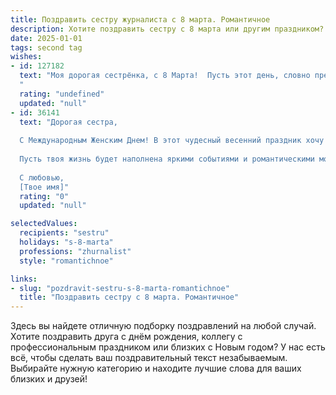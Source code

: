 ```yaml
---
title: Поздравить сестру журналиста с 8 марта. Романтичное
description: Хотите поздравить сестру с 8 марта или другим праздником? Наш ИИ создаст незабываемое поздравление, а вы обязательно выделитесь среди других.  
date: 2025-01-01
tags: second tag
wishes:
- id: 127182
  text: "Моя дорогая сестрёнка, с 8 Марта!  Пусть этот день, словно прекрасная статья, написанная самой жизнью, наполнит твою душу нежностью, счастьем и вдохновением.  Ты – истинный талант, журналист с чутким сердцем и острым пером, способная  раскрыть красоту в каждом мгновении. Желаю тебе, чтобы  твоя жизнь была яркой хроникой  радости, любви и невероятных успехов!  Целую крепко!
  "
  rating: "undefined"
  updated: "null"
- id: 36141
  text: "Дорогая сестра,
  
  С Международным Женским Днем! В этот чудесный весенний праздник хочу пожелать тебе, как истинной журналистке, всегда находить вдохновение в каждом мгновении жизни и ловить в своей сети удивительные истории. Ты — талантливый рассказчик, способный передать самые сокровенные чувства и идеи, и я восхищаюсь твоей страстью и преданностью делу.
  
  Пусть твоя жизнь будет наполнена яркими событиями и романтическими моментами, словно самые красивые заголовки в лучших газетах. Желаю тебе, чтобы каждый день приносил что-то новое и необычное, как свежие статьи, заставляющие сердце трепетать. Пусть любовь и счастье всегда будут рядом, а мечты сбываются даже в самых смелых поворотах судьбы.
  
  С любовью,
  [Твое имя]"
  rating: "0"
  updated: "null"

selectedValues:
  recipients: "sestru"
  holidays: "s-8-marta"
  professions: "zhurnalist"
  style: "romantichnoe"

links:
- slug: "pozdravit-sestru-s-8-marta-romantichnoe"
  title: "Поздравить сестру с 8 марта. Романтичное"
---
```


Здесь вы найдете отличную подборку поздравлений на любой случай. 
Хотите поздравить друга с днём рождения, коллегу с профессиональным праздником или близких с Новым годом? У нас есть всё, чтобы сделать ваш поздравительный текст незабываемым. Выбирайте нужную категорию и находите лучшие слова для ваших близких и друзей!
